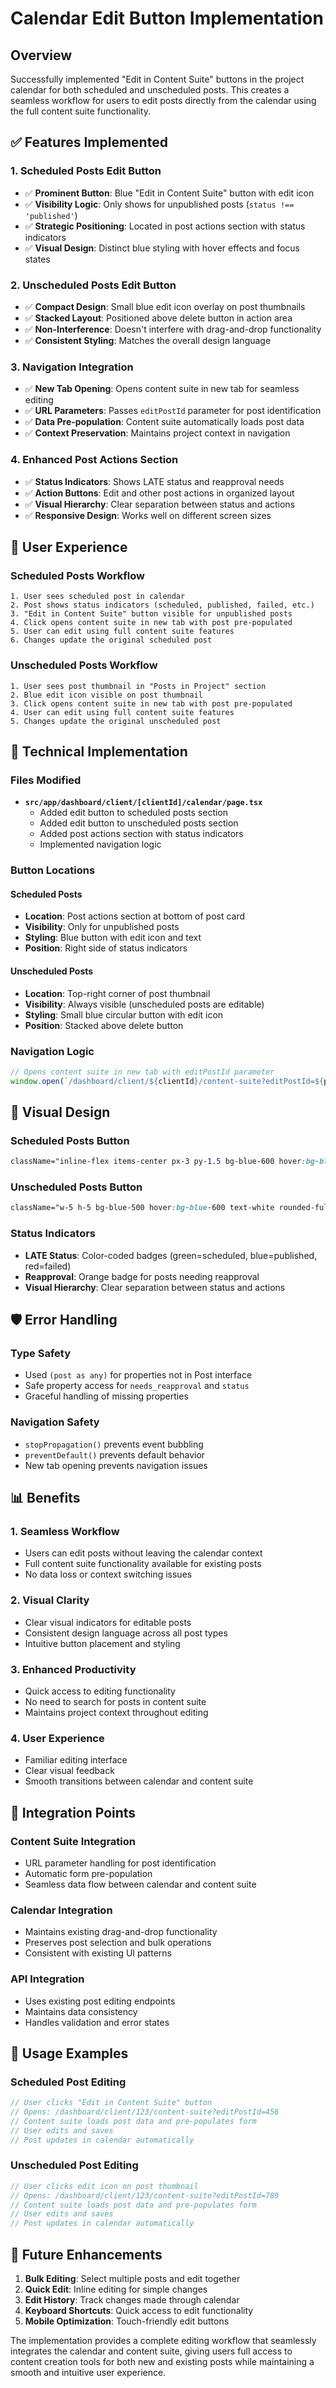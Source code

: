 # Calendar Edit Button Implementation

## Overview

Successfully implemented "Edit in Content Suite" buttons in the project calendar for both scheduled and unscheduled posts. This creates a seamless workflow for users to edit posts directly from the calendar using the full content suite functionality.

## ✅ Features Implemented

### 1. **Scheduled Posts Edit Button**
- ✅ **Prominent Button**: Blue "Edit in Content Suite" button with edit icon
- ✅ **Visibility Logic**: Only shows for unpublished posts (`status !== 'published'`)
- ✅ **Strategic Positioning**: Located in post actions section with status indicators
- ✅ **Visual Design**: Distinct blue styling with hover effects and focus states

### 2. **Unscheduled Posts Edit Button**
- ✅ **Compact Design**: Small blue edit icon overlay on post thumbnails
- ✅ **Stacked Layout**: Positioned above delete button in action area
- ✅ **Non-Interference**: Doesn't interfere with drag-and-drop functionality
- ✅ **Consistent Styling**: Matches the overall design language

### 3. **Navigation Integration**
- ✅ **New Tab Opening**: Opens content suite in new tab for seamless editing
- ✅ **URL Parameters**: Passes `editPostId` parameter for post identification
- ✅ **Data Pre-population**: Content suite automatically loads post data
- ✅ **Context Preservation**: Maintains project context in navigation

### 4. **Enhanced Post Actions Section**
- ✅ **Status Indicators**: Shows LATE status and reapproval needs
- ✅ **Action Buttons**: Edit and other post actions in organized layout
- ✅ **Visual Hierarchy**: Clear separation between status and actions
- ✅ **Responsive Design**: Works well on different screen sizes

## 🎯 User Experience

### **Scheduled Posts Workflow**
```
1. User sees scheduled post in calendar
2. Post shows status indicators (scheduled, published, failed, etc.)
3. "Edit in Content Suite" button visible for unpublished posts
4. Click opens content suite in new tab with post pre-populated
5. User can edit using full content suite features
6. Changes update the original scheduled post
```

### **Unscheduled Posts Workflow**
```
1. User sees post thumbnail in "Posts in Project" section
2. Blue edit icon visible on post thumbnail
3. Click opens content suite in new tab with post pre-populated
4. User can edit using full content suite features
5. Changes update the original unscheduled post
```

## 🔧 Technical Implementation

### **Files Modified**
- **`src/app/dashboard/client/[clientId]/calendar/page.tsx`**
  - Added edit button to scheduled posts section
  - Added edit button to unscheduled posts section
  - Added post actions section with status indicators
  - Implemented navigation logic

### **Button Locations**

#### **Scheduled Posts**
- **Location**: Post actions section at bottom of post card
- **Visibility**: Only for unpublished posts
- **Styling**: Blue button with edit icon and text
- **Position**: Right side of status indicators

#### **Unscheduled Posts**
- **Location**: Top-right corner of post thumbnail
- **Visibility**: Always visible (unscheduled posts are editable)
- **Styling**: Small blue circular button with edit icon
- **Position**: Stacked above delete button

### **Navigation Logic**
```javascript
// Opens content suite in new tab with editPostId parameter
window.open(`/dashboard/client/${clientId}/content-suite?editPostId=${post.id}`, '_blank');
```

## 🎨 Visual Design

### **Scheduled Posts Button**
```css
className="inline-flex items-center px-3 py-1.5 bg-blue-600 hover:bg-blue-700 text-white text-xs font-medium rounded-md transition-colors focus:outline-none focus:ring-2 focus:ring-blue-500 focus:ring-offset-1"
```

### **Unscheduled Posts Button**
```css
className="w-5 h-5 bg-blue-500 hover:bg-blue-600 text-white rounded-full flex items-center justify-center text-xs font-bold opacity-80 hover:opacity-100 transition-opacity"
```

### **Status Indicators**
- **LATE Status**: Color-coded badges (green=scheduled, blue=published, red=failed)
- **Reapproval**: Orange badge for posts needing reapproval
- **Visual Hierarchy**: Clear separation between status and actions

## 🛡️ Error Handling

### **Type Safety**
- Used `(post as any)` for properties not in Post interface
- Safe property access for `needs_reapproval` and `status`
- Graceful handling of missing properties

### **Navigation Safety**
- `stopPropagation()` prevents event bubbling
- `preventDefault()` prevents default behavior
- New tab opening prevents navigation issues

## 📊 Benefits

### **1. Seamless Workflow**
- Users can edit posts without leaving the calendar context
- Full content suite functionality available for existing posts
- No data loss or context switching issues

### **2. Visual Clarity**
- Clear visual indicators for editable posts
- Consistent design language across all post types
- Intuitive button placement and styling

### **3. Enhanced Productivity**
- Quick access to editing functionality
- No need to search for posts in content suite
- Maintains project context throughout editing

### **4. User Experience**
- Familiar editing interface
- Clear visual feedback
- Smooth transitions between calendar and content suite

## 🔄 Integration Points

### **Content Suite Integration**
- URL parameter handling for post identification
- Automatic form pre-population
- Seamless data flow between calendar and content suite

### **Calendar Integration**
- Maintains existing drag-and-drop functionality
- Preserves post selection and bulk operations
- Consistent with existing UI patterns

### **API Integration**
- Uses existing post editing endpoints
- Maintains data consistency
- Handles validation and error states

## 🚀 Usage Examples

### **Scheduled Post Editing**
```javascript
// User clicks "Edit in Content Suite" button
// Opens: /dashboard/client/123/content-suite?editPostId=456
// Content suite loads post data and pre-populates form
// User edits and saves
// Post updates in calendar automatically
```

### **Unscheduled Post Editing**
```javascript
// User clicks edit icon on post thumbnail
// Opens: /dashboard/client/123/content-suite?editPostId=789
// Content suite loads post data and pre-populates form
// User edits and saves
// Post updates in calendar automatically
```

## 🎯 Future Enhancements

1. **Bulk Editing**: Select multiple posts and edit together
2. **Quick Edit**: Inline editing for simple changes
3. **Edit History**: Track changes made through calendar
4. **Keyboard Shortcuts**: Quick access to edit functionality
5. **Mobile Optimization**: Touch-friendly edit buttons

The implementation provides a complete editing workflow that seamlessly integrates the calendar and content suite, giving users full access to content creation tools for both new and existing posts while maintaining a smooth and intuitive user experience.
